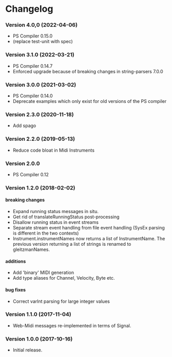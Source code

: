 # Changelog

### Version 4.0,0 (2022-04-06)

* PS Compiler 0.15.0
* (replace test-unit with spec)

### Version 3.1.0 (2022-03-21)

* PS Compiler 0.14.7
* Enforced upgrade because of breaking changes in string-parsers 7.0.0

### Version 3.0.0 (2021-03-02)

* PS Compiler 0.14.0
* Deprecate examples which only exist for old versions of the PS compiler

### Version 2.3.0 (2020-11-18)

* Add spago

### Version 2.2.0 (2019-05-13)

* Reduce code bloat in Midi Instruments

### Version 2.0.0

* PS Compiler 0.12

### Version 1.2.0 (2018-02-02)

#### breaking changes

* Expand running status messages in situ.  
* Get rid of translateRunningStatus post-processing
* Disallow running status in event streams
* Separate stream event handling from file event handling
  (SysEx parsing is different in the two contexts)
* Instrument.instrumentNames now returns a list of InstrumentName.  The previous
  version returning a list of strings is renamed to gleitzmanNames.

#### additions
* Add 'binary' MIDI generation
* Add type aliases for Channel, Velocity, Byte etc.

#### bug fixes
* Correct varInt parsing for large integer values

### Version 1.1.0  (2017-11-04)

* Web-Midi messages re-implemented in terms of Signal.

### Version 1.0.0  (2017-10-16)

* Initial release.
